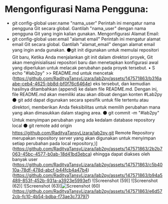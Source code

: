 # Mengonfigurasi Nama Pengguna:
* git config-global user.name "nama_user" Perintah ini mengatur nama pengguna Git secara global. Gantilah "nama_user" dengan nama pengguna Git yang ingin kalian gunakan.
Mengonfigurasi Alamat Email:
* git config-global user.email "alamat email" Perintah ini mengatur alamat email
Git secara global. Gantilah "alamat_email" dengan alamat email yang ingin anda gunakan.
⚫git init digunakan untuk memulai repositori Git baru, Ketika Anda menjalankan git init dalam direktori proyek, Git akan menginisialisasi repositori baru dan menetapkan konfigurasi awal yang diperlukan untuk melacak perubahan pada proyek tersebut. 
• S echo "#lab2py" >> README.md untuk mencetak (https://github.com/RadityaTansyLizara/lab2py/assets/147571863/b316aabe-ceb4-4625-bb8d-bf0f76c6464e)
eks tersebut, dan kemudian hasilnya ditambahkan (append) ke dalam file README.md. Dengan ini, file README.md akan memiliki atau akan dibuat dengan konten #Lab2py 
⚫ git add dapat digunakan secara spesifik untuk file tertentu atau direktori, memberikan Anda fleksibilitas untuk memilih perubahan mana yang akan dimasukkan dalam staging area.
⚫ git commit -m "#lab2py" Untuk menyimpan perubahan yang ada kedalam database repository local
⚫ git remote add origin https://github.com/RadityaTansyLizara/lab2py.git Remote Repository merupakan repository server yang akan digunakan untuk menyimpan setiap perubahan pada local repository,)](https://github.com/RadityaTansyLizara/lab2py/assets/147571863/2b2b7063-45bc-4577-b0ab-18d41bd3ebca)
ehingga dapat diakses oleh banyak user
(https://github.com/RadityaTansyLizara/lab2py/assets/147571863/c5b4010a-78df-478d-abcf-b44fcb4a47b4)(https://github.com/RadityaTansyLizara/lab2py/assets/147571863/b94a5489-853f-452b-931a-a3923e5993ef)
![Screenshot (59)]
![Screenshot (62)]
![Screenshot (63)]![Screenshot (60)](https://github.com/RadityaTansyLizara/lab2py/assets/147571863/8e711da1-ef0c-4e66-a70b-74b9650e56e5)
(https://github.com/RadityaTansyLizara/lab2py/assets/147571863/e6d572cb-fc10-4b54-bdba-f73ae3c73797)

